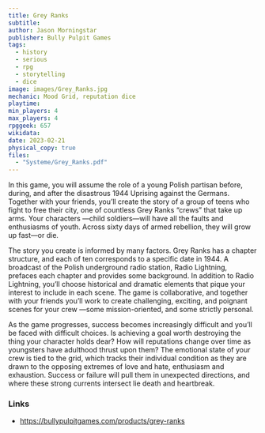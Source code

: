```yaml
---
title: Grey Ranks
subtitle: 
author: Jason Morningstar
publisher: Bully Pulpit Games
tags:
  - history
  - serious
  - rpg
  - storytelling
  - dice
image: images/Grey_Ranks.jpg
mechanic: Mood Grid, reputation dice
playtime: 
min_players: 4
max_players: 4
rpggeek: 657
wikidata:
date: 2023-02-21
physical_copy: true
files:
  - "Systeme/Grey_Ranks.pdf"
---
```


<!-- Excerpt Start -->

In this game, you will assume the role of a young Polish partisan before, during, and after the disastrous 1944 Uprising against the Germans. Together with your friends, you’ll create the story of a group of teens who fight to free their city, one of countless Grey Ranks “crews” that take up arms. Your characters —child soldiers—will have all the faults and enthusiasms of youth. Across sixty days of armed rebellion, they will grow up fast—or die.

<!-- Excerpt End -->

The story you create is informed by many factors. Grey Ranks has a chapter structure, and each of ten corresponds to a specific date in 1944. A broadcast of the Polish underground radio station, Radio Lightning, prefaces each chapter and provides some background. In addition to Radio Lightning, you’ll choose historical and dramatic elements that pique your interest to include in each scene. The game is collaborative, and together with your friends you’ll work to create challenging, exciting, and poignant scenes for your crew —some mission-oriented, and some strictly personal.

As the game progresses, success becomes increasingly difficult and you’ll be faced with difficult choices. Is achieving a goal worth destroying the thing your character holds dear? How will reputations change over time as youngsters have adulthood thrust upon them? The emotional state of your crew is tied to the grid, which tracks their individual condition as they are drawn to the opposing extremes of love and hate, enthusiasm and exhaustion. Success or failure will pull them in unexpected directions, and where these strong currents intersect lie death and heartbreak.

### Links

- https://bullypulpitgames.com/products/grey-ranks

